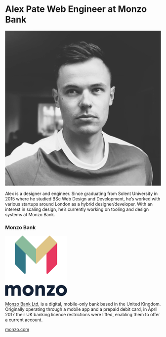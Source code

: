 # Alex Pate Web Engineer at Monzo Bank

![Alex Pate](alex_pate.png)

Alex is a designer and engineer. Since graduating from Solent University in 2015 where he studied BSc Web Design and Development, he’s worked with various startups around London as a hybrid designer/developer. With an interest in scaling design, he’s currently working on tooling and design systems at Monzo Bank.


### Monzo Bank
![Monzo Logo](Monzo_logo.png)

[Monzo Bank Ltd,](https://en.wikipedia.org/wiki/Monzo_(bank)) is a digital, mobile-only bank based in the United Kingdom. Originally operating through a mobile app and a prepaid debit card, in April 2017 their UK banking licence restrictions were lifted, enabling them to offer a current account.

[monzo.com](https://monzo.com/)